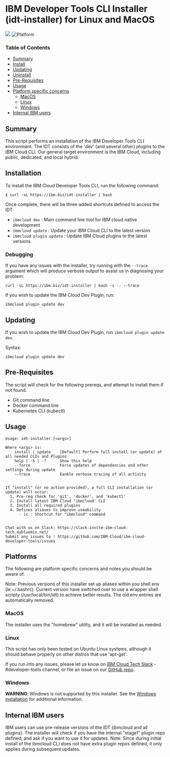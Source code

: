 # IBM Developer Tools CLI Installer (idt-installer) for Linux and MacOS

[![](https://img.shields.io/badge/IBM%20Cloud-powered-blue.svg)](https://bluemix.net)
![Platform](https://img.shields.io/badge/platform-BASH-lightgrey.svg?style=flat)

### Table of Contents
* [Summary](#summary)
* [Install](#installation)
* [Updating](#updating)
* [Uninstall](#uninstall)
* [Pre-Requisites](#pre-requisites)
* [Usage](#usage)
* [Platform specific concerns](#platforms)
    * [MacOS](#macos)
    * [Linux](#linux)
    * [Windows](#windows)
* [Internal IBM users](#internal-ibm-users)


## Summary

This script performs an installation of the IBM Developer Tools CLI environment. The IDT consists of the 'dev' (and several other) plugins to the IBM Cloud CLI. Our general target environment is the IBM Cloud, including public, dedicated, and local hybrid.


## Installation
To install the IBM Cloud Developer Tools CLI, run the following command:

```
$ curl -sL https://ibm.biz/idt-installer | bash
```

Once complete, there will be three added shortcuts defined to access the IDT:
- `ibmcloud dev` : Main command line tool for IBM cloud native development
- `ibmcloud update` : Update your IBM Cloud CLI to the latest version
- `ibmcloud plugin update` : Update IBM Cloud plugins to the latest versions


### Debugging

If you have any issues with the installer, try running with the `--trace` argument which will produce verbose output to assist us in diagnosing your problem:

```
curl -sL https://ibm.biz/idt-installer | bash -s -- --trace
```

If you wish to update the IBM Cloud Dev Plugin, run:
```
ibmcloud plugin update dev
```


## Updating

If you wish to update the IBM Cloud Dev Plugin, run `ibmcloud plugin update dev`.

Syntax:
```
ibmcloud plugin update dev
```


## Pre-Requisites

The script will check for the following prereqs, and attempt to install them if not found.
- Git command line
- Docker command line
- Kubernetes CLI (kubectl)


## Usage
```
Usage: idt-installer [<args>]

Where <args> is:
    install | update    [Default] Perform full install (or update) of all needed CLIs and Plugins
    help | -h | -?      Show this help
    --force             Force updates of dependencies and other settings during update
    --trace             Eanble verbose tracing of all activity


If "install" (or no action provided), a full CLI installation (or update) will occur:
  1. Pre-req check for 'git', 'docker', and 'kubectl'
  2. Install latest IBM Cloud 'ibmcloud' CLI
  3. Install all required plugins
  4. Defines aliases to improve useability
      - ic : Shortcut for "ibmcloud" command


Chat with us on Slack: https://slack-invite-ibm-cloud-tech.mybluemix.net/
Submit any issues to : https://github.com/IBM-Cloud/ibm-cloud-developer-tools/issues

```

## Platforms

The following are platform specific concerns and notes you should be aware of.

Note: Previous versions of this installer set up aliases within you shell env (ie ~/.bashrc). Current version have switched over to use a wrapper shell scripty (/usr/local/bin/idt) to achieve better results. The old env entries are automatically removed.


### MacOS

The installer uses the "homebrew" utility, and it will be installed as needed.

### Linux

This script has only been tested on Ubuntu Linux systems, although it should behave properly on other distros that use 'apt-get'. 

If you run into any issues, please let us know on [IBM Cloud Tech Slack](https://slack-invite-ibm-cloud-tech.mybluemix.net/) - #developer-tools channel, or file an issue on our [GitHub repo](https://github.com/IBM-Cloud/ibm-cloud-developer-tools/issues).


### Windows

**WARNING**: Windows is not supported by this installer.  See the [Windows installation](../windows-installer/README.md) for additional information.



## Internal IBM users

IBM users can use pre-release versions of the IDT (ibmcloud and all plugins). The installer will check if you have the internal "stage1" plugin repo defined, and ask if you want to use it for updates.  Note: Since during initial install of the ibmcloud CLI does not have extra plugin repos defined, it only applies during subsequent updates.

